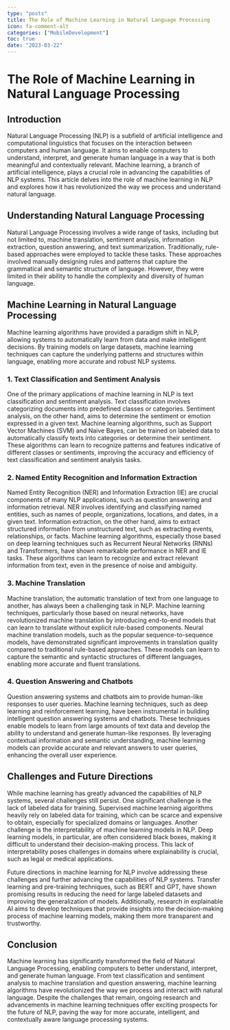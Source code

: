 ```yaml
---
type: "posts"
title: The Role of Machine Learning in Natural Language Processing
icon: fa-comment-alt
categories: ["MobileDevelopment"]
toc: true
date: "2023-03-22"
---
```


# The Role of Machine Learning in Natural Language Processing

## Introduction

Natural Language Processing (NLP) is a subfield of artificial intelligence and computational linguistics that focuses on the interaction between computers and human language. It aims to enable computers to understand, interpret, and generate human language in a way that is both meaningful and contextually relevant. Machine learning, a branch of artificial intelligence, plays a crucial role in advancing the capabilities of NLP systems. This article delves into the role of machine learning in NLP and explores how it has revolutionized the way we process and understand natural language.

## Understanding Natural Language Processing

Natural Language Processing involves a wide range of tasks, including but not limited to, machine translation, sentiment analysis, information extraction, question answering, and text summarization. Traditionally, rule-based approaches were employed to tackle these tasks. These approaches involved manually designing rules and patterns that capture the grammatical and semantic structure of language. However, they were limited in their ability to handle the complexity and diversity of human language.

## Machine Learning in Natural Language Processing

Machine learning algorithms have provided a paradigm shift in NLP, allowing systems to automatically learn from data and make intelligent decisions. By training models on large datasets, machine learning techniques can capture the underlying patterns and structures within language, enabling more accurate and robust NLP systems.

### 1. Text Classification and Sentiment Analysis

One of the primary applications of machine learning in NLP is text classification and sentiment analysis. Text classification involves categorizing documents into predefined classes or categories. Sentiment analysis, on the other hand, aims to determine the sentiment or emotion expressed in a given text. Machine learning algorithms, such as Support Vector Machines (SVM) and Naive Bayes, can be trained on labeled data to automatically classify texts into categories or determine their sentiment. These algorithms can learn to recognize patterns and features indicative of different classes or sentiments, improving the accuracy and efficiency of text classification and sentiment analysis tasks.

### 2. Named Entity Recognition and Information Extraction

Named Entity Recognition (NER) and Information Extraction (IE) are crucial components of many NLP applications, such as question answering and information retrieval. NER involves identifying and classifying named entities, such as names of people, organizations, locations, and dates, in a given text. Information extraction, on the other hand, aims to extract structured information from unstructured text, such as extracting events, relationships, or facts. Machine learning algorithms, especially those based on deep learning techniques such as Recurrent Neural Networks (RNNs) and Transformers, have shown remarkable performance in NER and IE tasks. These algorithms can learn to recognize and extract relevant information from text, even in the presence of noise and ambiguity.

### 3. Machine Translation

Machine translation, the automatic translation of text from one language to another, has always been a challenging task in NLP. Machine learning techniques, particularly those based on neural networks, have revolutionized machine translation by introducing end-to-end models that can learn to translate without explicit rule-based components. Neural machine translation models, such as the popular sequence-to-sequence models, have demonstrated significant improvements in translation quality compared to traditional rule-based approaches. These models can learn to capture the semantic and syntactic structures of different languages, enabling more accurate and fluent translations.

### 4. Question Answering and Chatbots

Question answering systems and chatbots aim to provide human-like responses to user queries. Machine learning techniques, such as deep learning and reinforcement learning, have been instrumental in building intelligent question answering systems and chatbots. These techniques enable models to learn from large amounts of text data and develop the ability to understand and generate human-like responses. By leveraging contextual information and semantic understanding, machine learning models can provide accurate and relevant answers to user queries, enhancing the overall user experience.

## Challenges and Future Directions

While machine learning has greatly advanced the capabilities of NLP systems, several challenges still persist. One significant challenge is the lack of labeled data for training. Supervised machine learning algorithms heavily rely on labeled data for training, which can be scarce and expensive to obtain, especially for specialized domains or languages. Another challenge is the interpretability of machine learning models in NLP. Deep learning models, in particular, are often considered black boxes, making it difficult to understand their decision-making process. This lack of interpretability poses challenges in domains where explainability is crucial, such as legal or medical applications.

Future directions in machine learning for NLP involve addressing these challenges and further advancing the capabilities of NLP systems. Transfer learning and pre-training techniques, such as BERT and GPT, have shown promising results in reducing the need for large labeled datasets and improving the generalization of models. Additionally, research in explainable AI aims to develop techniques that provide insights into the decision-making process of machine learning models, making them more transparent and trustworthy.

## Conclusion

Machine learning has significantly transformed the field of Natural Language Processing, enabling computers to better understand, interpret, and generate human language. From text classification and sentiment analysis to machine translation and question answering, machine learning algorithms have revolutionized the way we process and interact with natural language. Despite the challenges that remain, ongoing research and advancements in machine learning techniques offer exciting prospects for the future of NLP, paving the way for more accurate, intelligent, and contextually aware language processing systems.
